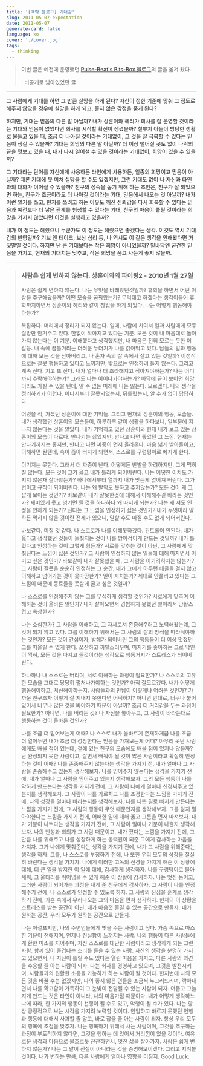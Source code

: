 ```yaml
---
title: '[맥박 블로그] 기대감'
slug: 2011-05-07-expectation
date: 2011-05-07
generate-card: false
language: ko
cover: './cover.jpg'
tags:
  - thinking
---
```


> 이번 글은 예전에 운영했던 [Pulse-Beat's Bits-Box 블로그](https://pulsebeat.tistory.com/)의 글을 옮겨 왔다.
>
> : 비공개로 남아있었던 글

---

그 사람에게 기대를 하면 그 만큼 실망을 하게 된다? 자신이 정한 기준에 맞춰 그 정도로 해주지 않았을 경우에 실망을 하게 되고, 좋지 않은 감정을 품게 된다?

하지만, 기대는 믿음의 다른 말 아닐까? 내가 상훈이와 혜리가 회사를 잘 운영할 것이라는 기대와 믿음이 없었다면 회사를 시작할 확신이 생겼을까? 철부지 아들이 방탕한 생활로 물들고 있을 때, 조금 더 나아질 것이라는 기대없이, 그 것을 잘 극복할 수 있다는 믿음이 생길 수 있을까? 기대는 희망의 다른 말 아닐까? 더 이상 떨어질 곳도 없이 나락의 끝을 맛보고 있을 때, 내가 다시 일어설 수 있을 것이라는 기대없이, 희망이 있을 수 있을까?

그 기대라는 단어를 자신에게 사용하든 타인에게 사용하든, 일종의 희망이고 믿음이 아닐까? 때론 기대에 못 미쳐 실망을 할 수도 있겠지만, 그런 기대도 없이 나 자신과 타인과의 대화가 이어질 수 있을까? 친구의 성숙을 돕기 위해 하는 조언은, 친구가 잘 되었으면 하는, 친구가 조금이라도 더 나아질 것이라는 기대, 믿음에서 나오는 것 아닐까? 내가 이런 일기를 쓰고, 편지를 쓰려고 하는 이유도 깨진 신뢰감을 다시 회복할 수 있다는 믿음과 예전보다 더 낳은 관계를 형성할 수 있다는 기대, 친구의 마음이 풀릴 것이라는 희망을 가지지 않았다면 이것을 실행하고 있을까?

내가 이 정도는 해줬으니 누군가도 이 정도는 해줬으면 좋겠다는 생각. 이것도 역시 기대감의 반영일까? 기브 앤 테이크, 보상 심리 등, 나 역시도 이 같은 생각을 안해봤다면 거짓말일 것이다. 하지만 난 큰 기대보다는 작은 희망이 아니었을까? 밑바닥엔 굳건한 믿음을 가지고, 현재의 기대치는 낮추고, 작은 희망을 품고 사는게 좋지 않을까.

---

> ### 사람은 쉽게 변하지 않는다. 상훈이와의 파이팅2 - 2010년 1월 27일
>
> 사람은 쉽게 변하지 않는다. 나는 무엇을 바래왔던것일까? 휴학을 하면서 어떤 이상을 추구해왔을까? 어떤 모습을 꿈꿔왔는가? 무턱대고 하겠다는 생각이들어 휴학까지하면서 상훈이와 혜리와 같이 창업을 하게 되었다. 나는 어떻게 행동해야하는가?
>
> 복잡하다. 머리에서 정리가 되지 않는다. 일에, 사람에 치여서 일과 사람에게 모두 실망만 안겨주고 있다. 한없이 작아지고 있다는 기분. 모든 것이 내 마음대로 돌아가지 않는다는 이 기분. 이해했다고 생각했지만, 내 마음은 전혀 모르는 듯한 이 갈등. 내 속에 꿈틀거리는 더러운 누더기가 나를 갉아먹고 있다. 남들의 말과 행동에 대해 모든 것을 닫아버리고, 나 혼자 속의 삶 속에서 살고 있는 것일까? 이성적으로는 잘못 행동하고 있다고 느끼지만, 밖으로는 인정하려 들지 않는다. 그리고 계속 진다. 지고 또 진다. 내가 얼마나 더 초라해지고 작아져야하는가? 나는 어디까지 추락해야하는가? 그래도 나는 이어나가야하는가? 바닥에 끝이 보이면 희망이라도 가질 수 있을 텐데, 알 수 없는 미래에 나는 앓는다. 모르겠다. 나의 생각을 정리하기가 어렵다. 어디서부터 잘못되었는지, 뒤틀렸는지, 알 수가 없어 답답하다.
>
> 어렸을 적, 가졌던 상훈이에 대한 기억들. 그리고 현재의 상훈이의 행동, 모습들. 내가 생각했던 상훈이의 모습들이, 하루하루 같이 생활을 하다보니, 일부분에 지나지 않는다는 것을 알았다. 내가 기억하고 있던 상훈이와 현재 내가 보고 있는 상훈이의 모습이 다르다. 만나기는 싫었지만, 만나고 나면 좋았던 그 느낌. 현재는 만나기까지는 좋지만, 만나고 나면 짜증이 먼저 올라온다. 마음 넓게 받아들이고, 이해하면 될텐데, 속이 좁아 터지게 되면서, 스스로를 구렁텅이로 빠지게 한다.
>
> 이기지는 못한다. 그래서 더 짜증이 난다. 어떻게든 반발을 하려하지만, 그게 먹히질 않는다. 모든 것이 그가 옳고 내가 틀리게 되어버린다. 나는 어떻한 이치도 가지지 않은채 살아왔는가? 하나에서부터 열까지 내가 맞는게 없어져 버린다. 그가 법이고 규칙이 되어버린다. 나는 왜 발악도 못하고 주저앉는가? 모든 것이 왜 고깝게 보이는 것인가? 바보같이 내가 잘못한것에 대해서 이해해주길 바라는 것인가? 재미있게 웃고 넘기면 될 것을 하나하나 왜 따지게 되는가? 나는 왜 져도 인정을 안하게 되는가? 진다는 그 느낌을 인정하기 싫은 것인가? 내가 무엇이라 말하든 먹히지 않을 것이란 전제가 있으니, 말할 수도 따질 수도 없게 되어버린다.
>
> 바보같다. 미칠 것 같다. 나 스로로가 나를 이해못하겠다. 컨트롤이 안된다. 내가 옳다고 생각했던 것들이 들춰지는 것이 나를 방어적이게 만드는 것일까? 내가 틀렸다고 인정하는 것이 그렇게 힘든가? 서로를 맞추는 것이 아닌, 그 사람에게 맞춰진다는 느낌이 싫은 것인가? 그 사람이 인정하지 않는 일들에 대해 따지면서 이기고 싶은 것인가? 바보같이 내가 잘못했을 때, 그 사람을 이기려하지는 않는가? 그 사람이 잘못을 순순히 인정하는 그 순간, 내가 그에게 아무런 태클을 걸지 않고 이해하고 넘어가는 것이 못마땅한가? 일이 지치는가? 제대로 안풀리고 있다는 그 느낌이 때문에 동료들을 못살게 굴고 싶은 것일까?
>
> 나 스스로를 인정해주지 않는 그를 무심하게 생각할 것인가? 서로에게 맞추며 이해하는 것이 올바른 일인가? 내가 살아오면서 경험하지 못했던 일이라서 당황스럽고 속상한가?
>
> 나는 소심한가? 그 사람을 이해하고, 그 자체로서 존중해주려고 노력해왔는데, 그것이 되지 않고 있다. 그를 이해하기 위해서는 그 사람의 삶의 방식을 따라줘야하는 것인가? 모든 것이 간섭이자, 방해가 되어버린 그의 행동들이 더 이상 멋졌던 그를 떠올릴 수 없게 한다. 쪼잔하고 까탈스러우며, 따지기를 좋아하는 그로 낙인이 찍혀, 모든 것을 따지고 들것이라는 생각으로 행동거지가 스트레스가 되어버린다.
>
> 하나하나 내 스스로는 버리며, 서로 이해하는 과정이 필요한가? 나 스스로의 고유한 모습을 그대로 당당히 펼쳐나가야하는 것인가? 아직 잘모르겠다. 내가 어떻게 행동해야하고, 처신해야하는지. 사람들과의 만남이 이렇게나 어려운 것인가? 가까운 친구조차 이렇게 잘 지내지 못한다면 어떡하지? 아니면 반대로, 너무나 붙어있어서 너무나 많은 것을 봐야하기 때문이 아닐까? 조금 더 거리감을 두는 과정이 필요한가? 아니면, 나를 버리는 것? 나 자신을 놓아두고, 그 사람이 바라는대로 행동하는 것이 올바른 것인가?
>
> 나를 조금 더 믿어보는게 어때? 나 스스로 내가 올바르게 존재하게끔 나를 조금 더 열어두면 내가 조금 더 성장한다는 믿음을 가져보는게 어때? 아무리 못난 사람에게도 배울 점이 있는데, 곁에 있는 친구의 모습에도 배울 점이 있지나 않을까? 난 완성되지 못한 사람이고, 살면서 배워야 될 것이 많은 사람이라고 확실히 인정하는 것이 어때? 나를 존중해주지 않는다는 생각을 가지기 전, 내가 얼마나 그 사람을 존중해주고 있는지 생각해보자. 나를 믿어주지 않는다는 생각을 가지기 전에, 내가 얼마나 그 사람을 믿어주고 있는지 생각해보자. 그의 모든 행동이 나를 악하게 만드는다는 생각을 가지기 전에, 그 사람이 나에게 얼마나 신경써주고 있는지를 생각해보자. 그 사람이 나를 가르치고 나를 조정한다는 느낌을 가지기 전에, 나의 성장을 얼마나 바라는지를 생각해보자. 나를 나쁜 길로 빠지게 만든다는 느낌을 가지기 전에, 그 사람의 행동이 무엇 때문인지를 생각해보자. 그를 닮지 말아야한다는 느낌을 가지기 전에, 어떠한 일에 대해 옳고 그름을 먼저 따져보자. 내가 기분이 나쁘다는 생각을 가지기 전에, 그 사람이 얼마나 기분이 나쁠지 생각해보자. 나의 반성과 회의가 그 사람 때문이고, 내가 졌다는 느낌을 가지기 전에, 그만큼 나를 위해주고 나를 성장하게 하는 동력원이 되준 그에게 감사하는 마음을 가지자. 그가 나에게 맞춰준다는 생각을 가지기 전에, 내가 그 사람을 위해준다는 생각을 하자. 그를, 나 스스로를 부정하기 전에, 나 또한 우리 모두의 성장을 절실히 바란다는 생각을 가지자. 나에게 이러한 고독의 신경을 가지게 해준 이 상황에 대해, 더 큰 일을 방지한 이 일에 대해, 감사하게 생각하자. 나를 구렁텅이로 몰아세워, 그 울타리를 뛰어넘을 수 있게 해준 이 상황에 감사하자. 나는 멋진 놈이고, 그러한 사람이 되어가는 과정을 내게 준 친구에게 감사하자. 그 사람이 나를 인정해주기 전에, 나 스스로가 인정할 수 있도록 하자. 그 사람의 진심을 훈계로 생각하기 전에, 가슴 속에서 우러나오는 그의 마음을 먼저 생각하자. 현재의 이 상황을 스트레스를 받는 공간이 아닌, 내가 마음껏 즐길 수 있는 공간으로 만들자. 내가 원하는 공간, 우리 모두가 원하는 공간으로 만들자.
>
> 나는 어설프지만, 나의 주변인들에게 빛을 주는 사람이고 싶다. 가슴 속으로 따스한 기운이 전해지며, 언제나 진실함이 느껴지는 사람. 나의 행동이 다른 사람들에게 환한 미소를 지어주며, 자신 스스로를 대단한 사람이라고 생각하게 되는 그런 사람. 함께 있어 즐겁다는 소리를 들을 수 있는 사람. 자신의 생각을 분명히 가지고 있으면서, 나 자신이 틀릴 수도 있다는 열린 마음을 가지고, 다른 사람의 의견을 수용할 줄 아는 사람이 되자. 나는 회사를 경영하고 있으며, 그것을 발전시키며, 사람들과의 원활한 소통을 가능하게 하는 사람이 될 것이다. 한꺼번에 나의 모든 것을 바꿀 수는 없겠지만, 나의 좋지 않은 면들을 조금씩 누그러뜨리며, 깎아내면서 나를 확고함이 가득하여 그 눈빛이 전달될 수 있는 사람이 되자. 어둡고 그늘지게 만드는 것은 타인이 아니라, 나의 마음가짐 때문이다. 내가 어떻게 생각하느냐에 따라, 한 가지의 행동이 선행이 될 수도 있고, 악행이 될 수가 있다. 나는 항상 긍정적으로 보는 시각을 가지려 노력할 것이다. 안일하고 바르지 못했던 언행과 행동에 대해서 사과할 줄 알고, 바로 잡을 줄 아는 사람이 되자. 항상 우리 모두의 행복에 초점을 맞추자. 나는 행복하기 위해서 사는 사람이며, 그것을 추구하는 과정이 부도적하지 않다면, 그것을 행하는 데 있어서 거리낌이 없을 것이다. 여유로운 생각과 마음으로 물흐르듯 잔잔하면서, 멋진 삶을 살아가자. 사람은 쉽게 변하지 않는가? 나는 그 말이 진실이 아니라는 것을 증명해보이겠다. 그리고 지켜볼 것이다. 내가 변하는 만큼, 다른 사람에게 얼마나 영향을 미칠지. Good Luck.
